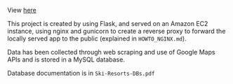 View [here](http://drewscott.cyou)

This project is created by using Flask, and served on an Amazon EC2 instance, using nginx and gunicorn to create a reverse proxy to forward the locally served app to the public (explained in `HOWTO_NGINX.md`).

Data has been collected through web scraping and use of Google Maps APIs and is stored in a MySQL database.

Database documentation is in `Ski-Resorts-DBs.pdf`
